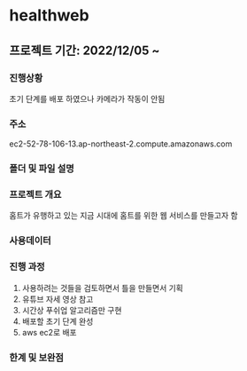 # healthweb

## 프로젝트 기간: 2022/12/05 ~ 

### 진행상황
초기 단계를 배포 하였으나 카메라가 작동이 안됨

### 주소
ec2-52-78-106-13.ap-northeast-2.compute.amazonaws.com

### 폴더 및 파일 설명

### 프로젝트 개요
홈트가 유행하고 있는 지금 시대에 홈트를 위한 웹 서비스를 만들고자 함

### 사용데이터

### 진행 과정
1. 사용하려는 것들을 검토하면서 틀을 만들면서 기획
2. 유튜브 자세 영상 참고
3. 시간상 푸쉬업 알고리즘만 구현
4. 배포할 초기 단계 완성
5. aws ec2로 배포

### 한계 및 보완점
